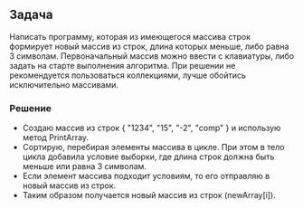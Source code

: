 ## Задача

Написать программу, которая из имеющегося массива строк формирует новый массив из строк,
длина которых меньше, либо равна 3 символам. Первоначальный массив можно ввести с клавиатуры, либо задать на старте выполнения алгоритма.
При решении не рекомендуется пользоваться коллекциями, лучше обойтись исключительно массивами.

### Решение

- Создаю массив из строк  { "1234", "15", "-2", "comp" } и использую метод PrintArray.
- Сортирую, перебирая элементы массива в цикле. При этом в тело цикла добавила условие выборки, где длина строк должна быть меньше или равна 3 символам.
- Если элемент массива подходит условиям, то его отправляю в новый массив из строк.
- Таким образом получается новый массив из строк (newArray[i]).
